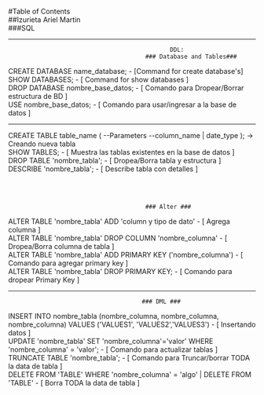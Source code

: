 #Table of Contents <br>
##Izurieta Ariel Martin <br>
###SQL
***

                                                  DDL:
                                           ### Database and Tables###

CREATE DATABASE name_database; - [Command for create database's]
<br>SHOW DATABASES; - [ Command for show databases ]<br>
DROP DATABASE nombre_base_datos; - [ Comando para Dropear/Borrar estructura de BD ]<br>
USE nombre_base_datos; - [ Comando para usar/ingresar a la base de datos ]

***

CREATE TABLE table_name ( --Parameters --column_name | date_type ); -> Creando nueva tabla<br>
SHOW TABLES; - [ Muestra las tablas existentes en la base de datos ]<br>
DROP TABLE 'nombre_tabla'; - [ Dropea/Borra tabla y estructura ]<br>
DESCRIBE 'nombre_tabla'; - [ Describe tabla con detalles ] 

<br><br>

                                           ### Alter ###
ALTER TABLE 'nombre_tabla' ADD 'column y tipo de dato' - [ Agrega columna ]<br>
ALTER TABLE 'nombre_tabla' DROP COLUMN 'nombre_columna' - [ Dropea/Borra columna de tabla ]<br>
ALTER TABLE 'nombre_tabla' ADD PRIMARY KEY ('nombre_columna') - [ Comando para agregar primary key ]<br>
ALTER TABLE 'nombre_tabla' DROP PRIMARY KEY; - [ Comando para dropear Primary Key ]
 
***                                           
                                          ### DML ###

INSERT INTO nombre_tabla (nombre_columna, nombre_columna, nombre_columna) VALUES ('VALUES1', 'VALUES2','VALUES3') - [ Insertando datos ]<br>
UPDATE 'nombre_tabla' SET 'nombre_columna'='valor' WHERE 'nombre_columna' = 'valor'; - [ Comando para actualizar tablas ]<br>
TRUNCATE TABLE 'nombre_tabla'; - [ Comando para Truncar/borrar TODA la data de tabla ]<br>
DELETE FROM 'TABLE' WHERE 'nombre_columna' = 'algo' | DELETE FROM 'TABLE' - [ Borra TODA la data de tabla ]
